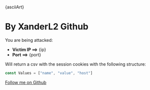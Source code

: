 {asciiArt}
# By XanderL2 Github
You are being attacked:
- **Victim IP ==>** {ip}
- **Port      ==>** {port}


Will return a csv with the session cookies with the following structure:
```javascript
const Values = ["name", "value", "host"]
```

[Follow me on Github](https://github.com/XanderL2)

